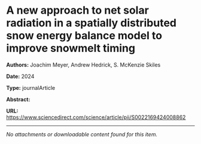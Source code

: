# A new approach to net solar radiation in a spatially distributed snow energy balance model to improve snowmelt timing

**Authors:** Joachim Meyer, Andrew Hedrick, S. McKenzie Skiles

**Date:** 2024

**Type:** journalArticle

**Abstract:**


**URL:** https://www.sciencedirect.com/science/article/pii/S0022169424008862

---



*No attachments or downloadable content found for this item.*

